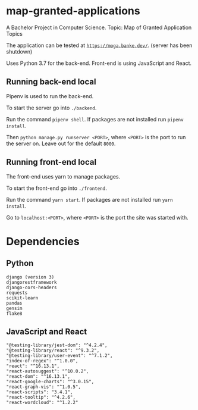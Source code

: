 # map-granted-applications
A Bachelor Project in Computer Science. Topic: Map of Granted Application Topics

The application can be tested at <a href="https://moga.banke.dev/"> `https://moga.banke.dev/`</a>. (server has been shutdown)

Uses Python 3.7 for the back-end.
Front-end is using JavaScript and React.

## Running back-end local
Pipenv is used to run the back-end.

To start the server go into `./backend`.

Run the command `pipenv shell`.
If packages are not installed run `pipenv install`.

Then `python manage.py runserver <PORT>`, where `<PORT>` is the port to run the server on. Leave out for the default `8000`.

## Running front-end local
The front-end uses yarn to manage packages.

To start the front-end go into `./frontend`.

Run the command `yarn start`.
If packages are not installed run `yarn install`.

Go to `localhost:<PORT>`, where `<PORT>` is the port the site was started with.

# Dependencies
## Python
    django (version 3)
    djangorestframework
    django-cors-headers
    requests
    scikit-learn
    pandas
    gensim
    flake8

## JavaScript and React
    "@testing-library/jest-dom": "^4.2.4",
    "@testing-library/react": "^9.3.2",
    "@testing-library/user-event": "^7.1.2",
    "index-of-regex": "^1.0.0",
    "react": "^16.13.1",
    "react-autosuggest": "^10.0.2",
    "react-dom": "^16.13.1",
    "react-google-charts": "^3.0.15",
    "react-graph-vis": "^1.0.5",
    "react-scripts": "3.4.1",
    "react-tooltip": "^4.2.6",
    "react-wordcloud": "^1.2.2"

